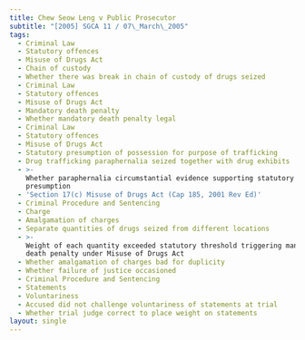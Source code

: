```yaml
---
title: Chew Seow Leng v Public Prosecutor
subtitle: "[2005] SGCA 11 / 07\_March\_2005"
tags:
  - Criminal Law
  - Statutory offences
  - Misuse of Drugs Act
  - Chain of custody
  - Whether there was break in chain of custody of drugs seized
  - Criminal Law
  - Statutory offences
  - Misuse of Drugs Act
  - Mandatory death penalty
  - Whether mandatory death penalty legal
  - Criminal Law
  - Statutory offences
  - Misuse of Drugs Act
  - Statutory presumption of possession for purpose of trafficking
  - Drug trafficking paraphernalia seized together with drug exhibits
  - >-
    Whether paraphernalia circumstantial evidence supporting statutory
    presumption
  - 'Section 17(c) Misuse of Drugs Act (Cap 185, 2001 Rev Ed)'
  - Criminal Procedure and Sentencing
  - Charge
  - Amalgamation of charges
  - Separate quantities of drugs seized from different locations
  - >-
    Weight of each quantity exceeded statutory threshold triggering mandatory
    death penalty under Misuse of Drugs Act
  - Whether amalgamation of charges bad for duplicity
  - Whether failure of justice occasioned
  - Criminal Procedure and Sentencing
  - Statements
  - Voluntariness
  - Accused did not challenge voluntariness of statements at trial
  - Whether trial judge correct to place weight on statements
layout: single
---
```


